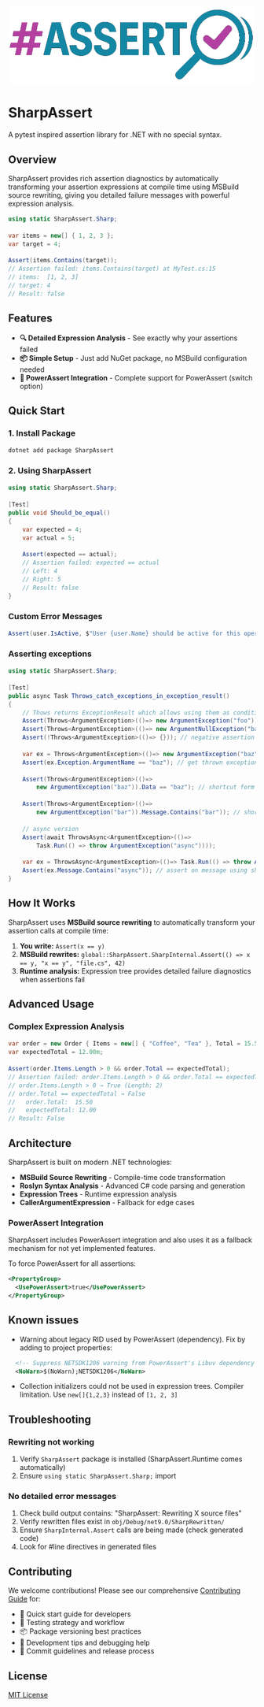 <p align="center">
  <img src="https://raw.githubusercontent.com/yevhen/sharp.assert/refs/heads/main/logo.png" alt="SharpAssert logo"/>
</p>

# SharpAssert

A pytest inspired assertion library for .NET with no special syntax.

## Overview

SharpAssert provides rich assertion diagnostics by automatically transforming your assertion expressions at compile time 
using MSBuild source rewriting, giving you detailed failure messages with powerful expression analysis.

```csharp
using static SharpAssert.Sharp;

var items = new[] { 1, 2, 3 };
var target = 4;

Assert(items.Contains(target));
// Assertion failed: items.Contains(target) at MyTest.cs:15
// items:  [1, 2, 3]  
// target: 4
// Result: false
```

## Features

- **🔍 Detailed Expression Analysis** - See exactly why your assertions failed
- **📦 Simple Setup** - Just add NuGet package, no MSBuild configuration needed
- **🔄 PowerAssert Integration** - Complete support for PowerAssert (switch option)

## Quick Start

### 1. Install Package

```bash
dotnet add package SharpAssert
```

### 2. Using SharpAssert

```csharp
using static SharpAssert.Sharp;

[Test]
public void Should_be_equal()
{
    var expected = 4;
    var actual = 5;
    
    Assert(expected == actual);
    // Assertion failed: expected == actual
    // Left: 4
    // Right: 5  
    // Result: false
}
```

### Custom Error Messages

```csharp
Assert(user.IsActive, $"User {user.Name} should be active for this operation");
```

### Asserting exceptions

```csharp
using static SharpAssert.Sharp;

[Test]
public async Task Throws_catch_exceptions_in_exception_result()
{
    // Thows returns ExceptionResult which allows using them as condition in Assert
    Assert(Throws<ArgumentException>(()=> new ArgumentException("foo")));
    Assert(Throws<ArgumentException>(()=> new ArgumentNullException("bar"))); // will throw unexpected exception
    Assert(!Throws<ArgumentException>(()=> {})); // negative assertion via C# not syntax 

    var ex = Throws<ArgumentException>(()=> new ArgumentException("baz")); // always returns ExceptionResult
    Assert(ex.Exception.ArgumentName == "baz"); // get thrown exception and assert on any custom property

    Assert(Throws<ArgumentException>(()=> 
        new ArgumentException("baz")).Data == "baz"); // shortcut form to assert on exception Data property

    Assert(Throws<ArgumentException>(()=> 
        new ArgumentException("bar")).Message.Contains("bar")); // shortcut form to assert on exception Message
    
    // async version
    Assert(await ThrowsAsync<ArgumentException>(()=> 
        Task.Run(() => throw ArgumentException("async"))));

    var ex = ThrowsAsync<ArgumentException>(()=> Task.Run(() => throw ArgumentException("async"))); // always returns ExceptionResult
    Assert(ex.Message.Contains("async")); // assert on message using shortcut on ExceptionResult 
}
```

## How It Works

SharpAssert uses **MSBuild source rewriting** to automatically transform your assertion calls at compile time:

1. **You write:** `Assert(x == y)` 
2. **MSBuild rewrites:** `global::SharpAssert.SharpInternal.Assert(() => x == y, "x == y", "file.cs", 42)`
3. **Runtime analysis:** Expression tree provides detailed failure diagnostics when assertions fail

## Advanced Usage

### Complex Expression Analysis

```csharp
var order = new Order { Items = new[] { "Coffee", "Tea" }, Total = 15.50m };
var expectedTotal = 12.00m;

Assert(order.Items.Length > 0 && order.Total == expectedTotal);
// Assertion failed: order.Items.Length > 0 && order.Total == expectedTotal
// order.Items.Length > 0 → True (Length: 2)
// order.Total == expectedTotal → False
//   order.Total:  15.50
//   expectedTotal: 12.00
// Result: False
```

## Architecture

SharpAssert is built on modern .NET technologies:

- **MSBuild Source Rewriting** - Compile-time code transformation
- **Roslyn Syntax Analysis** - Advanced C# code parsing and generation  
- **Expression Trees** - Runtime expression analysis
- **CallerArgumentExpression** - Fallback for edge cases

### PowerAssert Integration

SharpAssert includes PowerAssert integration and also uses it as a fallback mechanism for not yet implemented features. 

To force PowerAssert for all assertions:

```xml
<PropertyGroup>
  <UsePowerAssert>true</UsePowerAssert>
</PropertyGroup>
```

## Known issues

- Warning about legacy RID used by PowerAssert (dependency). Fix by adding to project properties:
```xml
  <!-- Suppress NETSDK1206 warning from PowerAssert's Libuv dependency -->
  <NoWarn>$(NoWarn);NETSDK1206</NoWarn>
```
- Collection initializers could not be used in expression trees. Compiler limitation. Use `new[]{1,2,3}` instead of `[1, 2, 3]`


## Troubleshooting

### Rewriting not working
1. Verify `SharpAssert` package is installed (SharpAssert.Runtime comes automatically)
2. Ensure `using static SharpAssert.Sharp;` import

### No detailed error messages
1. Check build output contains: "SharpAssert: Rewriting X source files"
2. Verify rewritten files exist in `obj/Debug/net9.0/SharpRewritten/`
3. Ensure `SharpInternal.Assert` calls are being made (check generated code)
4. Look for #line directives in generated files

## Contributing

We welcome contributions! Please see our comprehensive [Contributing Guide](CONTRIBUTING.md) for:
- 🚀 Quick start guide for developers
- 🧪 Testing strategy and workflow
- 📦 Package versioning best practices  
- 🔧 Development tips and debugging help
- 📝 Commit guidelines and release process

## License

[MIT License](LICENSE)
